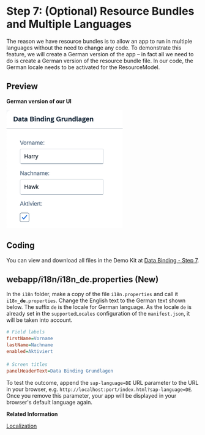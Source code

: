 <!-- loio4e593b44e78a431e8b21be6b3915fb55 -->

# Step 7: \(Optional\) Resource Bundles and Multiple Languages

The reason we have resource bundles is to allow an app to run in multiple languages without the need to change any code. To demonstrate this feature, we will create a German version of the app – in fact all we need to do is create a German version of the resource bundle file. In our code, the German locale needs to be activated for the ResourceModel.



## Preview

  
  
**German version of our UI**

![](images/Tutorial_Data_Binding_Step_7_d96cdf9.png "German version of our UI")



## Coding

You can view and download all files in the Demo Kit at [Data Binding - Step 7](https://ui5.sap.com/#/entity/sap.ui.core.tutorial.databinding/sample/sap.ui.core.tutorial.databinding.07).



<a name="loio4e593b44e78a431e8b21be6b3915fb55__section_stj_zdp_2mb"/>

## webapp/i18n/i18n\_de.properties \(New\)

In the `i18n` folder, make a copy of the file `i18n.properties` and call it <code>i18n<b>_de</b>.properties</code>. Change the English text to the German text shown below. The suffix `de` is the locale for German language. As the locale `de` is already set in the `supportedLocales` configuration of the `manifest.json`, it will be taken into account.

```ini
# Field labels
firstName=Vorname
lastName=Nachname
enabled=Aktiviert

# Screen titles
panelHeaderText=Data Binding Grundlagen
```

To test the outcome, append the `sap-language=DE` URL parameter to the URL in your browser, e.g. `http://localhost:port/index.html?sap-language=DE`. Once you remove this parameter, your app will be displayed in your browser's default language again.

**Related Information**  


[Localization](../04_Essentials/localization-91f217c.md "The framework concepts for text localization in SAPUI5 are aligned with the general concepts of the Java platform.")

